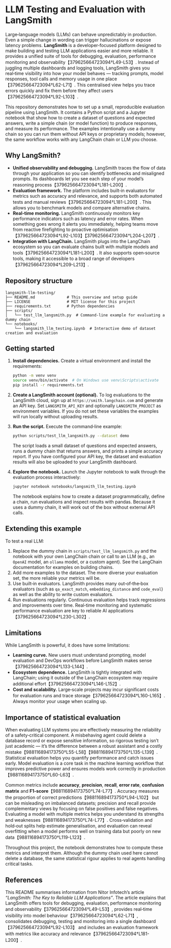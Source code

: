 # LLM Testing and Evaluation with LangSmith

Large‑language models (LLMs) can behave unpredictably in production.  Even a simple change in wording can trigger hallucinations or expose latency problems.  **LangSmith** is a developer‑focused platform designed to make building and testing LLM applications easier and more reliable.  It provides a unified suite of tools for debugging, evaluation, performance monitoring and observability【379625664723094†L49-L53】.  Instead of juggling multiple dashboards and logging tools, LangSmith gives you real‑time visibility into how your model behaves — tracking prompts, model responses, tool calls and memory usage in one place【379625664723094†L62-L71】.  This centralised view helps you trace errors quickly and fix them before they affect users【379625664723094†L92-L103】.

This repository demonstrates how to set up a small, reproducible evaluation pipeline using LangSmith.  It contains a Python script and a Jupyter notebook that show how to create a dataset of questions and expected answers, write a simple chain (or model function) to produce responses, and measure its performance.  The examples intentionally use a dummy chain so you can run them without API keys or proprietary models; however, the same workflow works with any LangChain chain or LLM you choose.

## Why LangSmith?

* **Unified observability and debugging.**  LangSmith traces the flow of data through your application so you can identify bottlenecks and misaligned prompts.  Its dashboards let you see each step of your model’s reasoning process【379625664723094†L181-L200】.
* **Evaluation framework.**  The platform includes built‑in evaluators for metrics such as accuracy and relevance, and supports both automated tests and manual reviews【379625664723094†L181-L200】.  This allows you to benchmark models and compare alternative chains.
* **Real‑time monitoring.**  LangSmith continuously monitors key performance indicators such as latency and error rates.  When something goes wrong it alerts you immediately, helping teams move from reactive firefighting to proactive optimisation【379625664723094†L92-L103】【379625664723094†L204-L207】.
* **Integration with LangChain.**  LangSmith plugs into the LangChain ecosystem so you can evaluate chains built with multiple models and tools【379625664723094†L181-L200】.  It also supports open‑source tools, making it accessible to a broad range of developers【379625664723094†L209-L213】.

## Repository structure

```text
langsmith-llm-testing/
├── README.md              # This overview and setup guide
├── LICENSE                # MIT license for this project
├── requirements.txt       # Python dependencies
├── scripts/
│   └── test_llm_langsmith.py  # Command‑line example for evaluating a dummy chain
└── notebooks/
    └── langsmith_llm_testing.ipynb  # Interactive demo of dataset creation and evaluation
```

## Getting started

1. **Install dependencies.**  Create a virtual environment and install the requirements:

   ```bash
   python -m venv venv
   source venv/bin/activate  # On Windows use venv\Scripts\activate
   pip install -r requirements.txt
   ```

2. **Create a LangSmith account (optional).**  To log evaluations to the LangSmith cloud, sign up at `https://smith.langchain.com` and generate an API key.  Set `LANGSMITH_API_KEY` and optionally `LANGSMITH_PROJECT` as environment variables.  If you do not set these variables the examples will run locally without uploading results.

3. **Run the script.**  Execute the command‑line example:

   ```bash
   python scripts/test_llm_langsmith.py --dataset demo
   ```

   The script loads a small dataset of questions and expected answers, runs a dummy chain that returns answers, and prints a simple accuracy report.  If you have configured your API key, the dataset and evaluation results will also be uploaded to your LangSmith dashboard.

4. **Explore the notebook.**  Launch the Jupyter notebook to walk through the evaluation process interactively:

   ```bash
   jupyter notebook notebooks/langsmith_llm_testing.ipynb
   ```

   The notebook explains how to create a dataset programmatically, define a chain, run evaluations and inspect results with pandas.  Because it uses a dummy chain, it will work out of the box without external API calls.

## Extending this example

To test a real LLM:

1. Replace the dummy chain in `scripts/test_llm_langsmith.py` and the notebook with your own LangChain chain or call to an LLM (e.g., an `OpenAI` model, an `ollama` model, or a custom agent).  See the LangChain documentation for examples on building chains.
2. Add more examples to the dataset.  The more diverse your evaluation set, the more reliable your metrics will be.
3. Use built‑in evaluators.  LangSmith provides many out‑of‑the‑box evaluators (such as `qa_exact_match`, `embedding_distance` and `code_eval`) as well as the ability to write custom evaluators.
4. Run evaluations regularly.  Continuous evaluation helps track regressions and improvements over time.  Real‑time monitoring and systematic performance evaluation are key to reliable AI applications【379625664723094†L230-L302】.

## Limitations

While LangSmith is powerful, it does have some limitations:

* **Learning curve.**  New users must understand prompting, model evaluation and DevOps workflows before LangSmith makes sense【379625664723094†L133-L144】.
* **Ecosystem dependence.**  LangSmith is tightly integrated with LangChain; using it outside of the LangChain ecosystem may require additional effort【379625664723094†L146-L152】.
* **Cost and scalability.**  Large‑scale projects may incur significant costs for evaluation runs and trace storage【379625664723094†L160-L165】.  Always monitor your usage when scaling up.

## Importance of statistical evaluation

When evaluating LLM systems you are effectively measuring the reliability of a safety‑critical component.  A misbehaving agent could delete a database record or expose sensitive information, so rigorous testing isn’t just academic — it’s the difference between a robust assistant and a costly mistake【988116894173750†L55-L58】【988116894173750†L135-L139】.  Statistical evaluation helps you quantify performance and catch issues early.  Model evaluation is a core task in the machine learning workflow that improves predictive power and ensures models work correctly in production【988116894173750†L60-L63】.

Common metrics include **accuracy**, **precision**, **recall**, **error rate**, **confusion matrix** and **F1‑score**【988116894173750†L74-L77】.  Accuracy measures the proportion of correct predictions【988116894173750†L94-L102】 but can be misleading on imbalanced datasets; precision and recall provide complementary views by focusing on false positives and false negatives.  Evaluating a model with multiple metrics helps you understand its strengths and weaknesses【988116894173750†L74-L77】.  Cross‑validation and hold‑out splits help estimate generalisation, and evaluation can reveal overfitting when a model performs well on training data but poorly on new data【988116894173750†L119-L123】.

Throughout this project, the notebook demonstrates how to compute these metrics and interpret them.  Although the dummy chain used here cannot delete a database, the same statistical rigour applies to real agents handling critical tasks.

## References

This README summarises information from Nitor Infotech’s article *“LangSmith: The Key to Reliable LLM Applications”*.  The article explains that LangSmith offers tools for debugging, evaluation, performance monitoring and observability【379625664723094†L49-L53】, provides real‑time visibility into model behaviour【379625664723094†L62-L71】, consolidates debugging, testing and monitoring into a single dashboard【379625664723094†L92-L103】 and includes an evaluation framework with metrics like accuracy and relevance【379625664723094†L181-L200】.